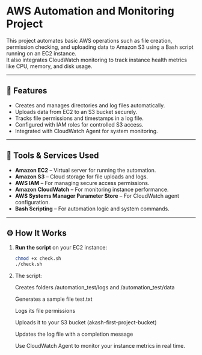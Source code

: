# AWS Automation and Monitoring Project

This project automates basic AWS operations such as file creation, permission checking, and uploading data to Amazon S3 using a Bash script running on an EC2 instance.  
It also integrates CloudWatch monitoring to track instance health metrics like CPU, memory, and disk usage.

---

## 🚀 Features

- Creates and manages directories and log files automatically.
- Uploads data from EC2 to an S3 bucket securely.
- Tracks file permissions and timestamps in a log file.
- Configured with IAM roles for controlled S3 access.
- Integrated with CloudWatch Agent for system monitoring.

---

## 🧰 Tools & Services Used

- **Amazon EC2** – Virtual server for running the automation.
- **Amazon S3** – Cloud storage for file uploads and logs.
- **AWS IAM** – For managing secure access permissions.
- **Amazon CloudWatch** – For monitoring instance performance.
- **AWS Systems Manager Parameter Store** – For CloudWatch agent configuration.
- **Bash Scripting** – For automation logic and system commands.

---
## ⚙️ How It Works

1. **Run the script** on your EC2 instance:
   ```bash
   chmod +x check.sh
   ./check.sh


2. The script:

      Creates folders /automation_test/logs and /automation_test/data
      
      Generates a sample file test.txt
      
      Logs its file permissions
      
      Uploads it to your S3 bucket (akash-first-project-bucket)
      
      Updates the log file with a completion message
      
      Use CloudWatch Agent to monitor your instance metrics in real time.
      

